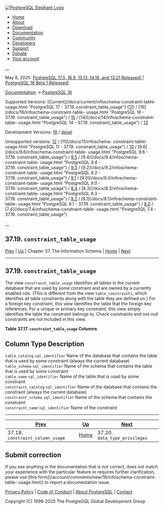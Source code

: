 [ ![PostgreSQL Elephant Logo](/media/img/about/press/elephant.png) ](/)

  * [Home](/ "Home")
  * [About](/about/ "About")
  * [Download](/download/ "Download")
  * [Documentation](/docs/ "Documentation")
  * [Community](/community/ "Community")
  * [Developers](/developer/ "Developers")
  * [Support](/support/ "Support")
  * [Donate](/about/donate/ "Donate")
  * [Your account](/account/ "Your account")

__

May 8, 2025: [ PostgreSQL 17.5, 16.9, 15.13, 14.18, and 13.21 Released! ](/about/news/postgresql-175-169-1513-1418-and-1321-released-3072/) | [ PostgreSQL 18 Beta 1 Released! ](/about/news/postgresql-18-beta-1-released-3070/)

[Documentation](/docs/ "Documentation") -> [PostgreSQL
16](/docs/16/index.html)

Supported Versions: [Current](/docs/current/infoschema-constraint-table-
usage.html "PostgreSQL 17 - 37.19. constraint_table_usage")
([17](/docs/17/infoschema-constraint-table-usage.html "PostgreSQL 17 -
37.19. constraint_table_usage")) / [16](/docs/16/infoschema-constraint-table-
usage.html "PostgreSQL 16 - 37.19. constraint_table_usage") /
[15](/docs/15/infoschema-constraint-table-usage.html "PostgreSQL 15 -
37.19. constraint_table_usage") / [14](/docs/14/infoschema-constraint-table-
usage.html "PostgreSQL 14 - 37.19. constraint_table_usage") /
[13](/docs/13/infoschema-constraint-table-usage.html "PostgreSQL 13 -
37.19. constraint_table_usage")

Development Versions: [18](/docs/18/infoschema-constraint-table-usage.html
"PostgreSQL 18 - 37.19. constraint_table_usage") /
[devel](/docs/devel/infoschema-constraint-table-usage.html "PostgreSQL devel -
37.19. constraint_table_usage")

Unsupported versions: [12](/docs/12/infoschema-constraint-table-usage.html
"PostgreSQL 12 - 37.19. constraint_table_usage") / [11](/docs/11/infoschema-
constraint-table-usage.html "PostgreSQL 11 - 37.19. constraint_table_usage") /
[10](/docs/10/infoschema-constraint-table-usage.html "PostgreSQL 10 -
37.19. constraint_table_usage") / [9.6](/docs/9.6/infoschema-constraint-table-
usage.html "PostgreSQL 9.6 - 37.19. constraint_table_usage") /
[9.5](/docs/9.5/infoschema-constraint-table-usage.html "PostgreSQL 9.5 -
37.19. constraint_table_usage") / [9.4](/docs/9.4/infoschema-constraint-table-
usage.html "PostgreSQL 9.4 - 37.19. constraint_table_usage") /
[9.3](/docs/9.3/infoschema-constraint-table-usage.html "PostgreSQL 9.3 -
37.19. constraint_table_usage") / [9.2](/docs/9.2/infoschema-constraint-table-
usage.html "PostgreSQL 9.2 - 37.19. constraint_table_usage") /
[9.1](/docs/9.1/infoschema-constraint-table-usage.html "PostgreSQL 9.1 -
37.19. constraint_table_usage") / [9.0](/docs/9.0/infoschema-constraint-table-
usage.html "PostgreSQL 9.0 - 37.19. constraint_table_usage") /
[8.4](/docs/8.4/infoschema-constraint-table-usage.html "PostgreSQL 8.4 -
37.19. constraint_table_usage") / [8.3](/docs/8.3/infoschema-constraint-table-
usage.html "PostgreSQL 8.3 - 37.19. constraint_table_usage") /
[8.2](/docs/8.2/infoschema-constraint-table-usage.html "PostgreSQL 8.2 -
37.19. constraint_table_usage") / [8.1](/docs/8.1/infoschema-constraint-table-
usage.html "PostgreSQL 8.1 - 37.19. constraint_table_usage") /
[8.0](/docs/8.0/infoschema-constraint-table-usage.html "PostgreSQL 8.0 -
37.19. constraint_table_usage") / [7.4](/docs/7.4/infoschema-constraint-table-
usage.html "PostgreSQL 7.4 - 37.19. constraint_table_usage")

__

37.19. `constraint_table_usage`  
---  
[Prev](infoschema-constraint-column-usage.html "37.18. constraint_column_usage")  | [Up](information-schema.html "Chapter 37. The Information Schema") | Chapter 37. The Information Schema | [Home](index.html "PostgreSQL 16.9 Documentation") |  [Next](infoschema-data-type-privileges.html "37.20. data_type_privileges")  
  
* * *

## 37.19. `constraint_table_usage` #

The view `constraint_table_usage` identifies all tables in the current
database that are used by some constraint and are owned by a currently enabled
role. (This is different from the view `table_constraints`, which identifies
all table constraints along with the table they are defined on.) For a foreign
key constraint, this view identifies the table that the foreign key
references. For a unique or primary key constraint, this view simply
identifies the table the constraint belongs to. Check constraints and not-null
constraints are not included in this view.

**Table  37.17. `constraint_table_usage` Columns**

Column Type Description  
---  
`table_catalog` `sql_identifier` Name of the database that contains the table
that is used by some constraint (always the current database)  
`table_schema` `sql_identifier` Name of the schema that contains the table
that is used by some constraint  
`table_name` `sql_identifier` Name of the table that is used by some
constraint  
`constraint_catalog` `sql_identifier` Name of the database that contains the
constraint (always the current database)  
`constraint_schema` `sql_identifier` Name of the schema that contains the
constraint  
`constraint_name` `sql_identifier` Name of the constraint  
  
  

* * *

[Prev](infoschema-constraint-column-usage.html "37.18. constraint_column_usage")  | [Up](information-schema.html "Chapter 37. The Information Schema") |  [Next](infoschema-data-type-privileges.html "37.20. data_type_privileges")  
---|---|---  
37.18. `constraint_column_usage`  | [Home](index.html "PostgreSQL 16.9 Documentation") |  37.20. `data_type_privileges`  
  
## Submit correction

If you see anything in the documentation that is not correct, does not match
your experience with the particular feature or requires further clarification,
please use [this form](/account/comments/new/16/infoschema-constraint-table-
usage.html/) to report a documentation issue.

[Privacy Policy](/about/privacypolicy) | [Code of Conduct](/about/policies/coc/) | [About PostgreSQL](/about/) | [Contact](/about/contact/)  

Copyright (C) 1996-2025 The PostgreSQL Global Development Group

